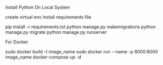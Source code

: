 Install Python On Local System

create virtual env
install requirements file

pip install -r requirements.txt
python manage.py makemigrations
python manage.py migrate
python manage.py runserver

For Docker

sudo docker build -t image_name
sudo docker run --name <name> -p 8000:8000 image_name
docker-compose up -d